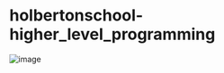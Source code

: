 # holbertonschool-higher_level_programming
![image](https://github.com/user-attachments/assets/0f81c850-3d13-4dc3-b160-76f661055122)

